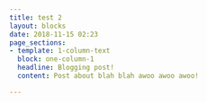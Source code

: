 ```yaml
---
title: test 2
layout: blocks
date: 2018-11-15 02:23
page_sections:
- template: 1-column-text
  block: one-column-1
  headline: Blogging post!
  content: Post about blah blah awoo awoo awoo!

---
```

